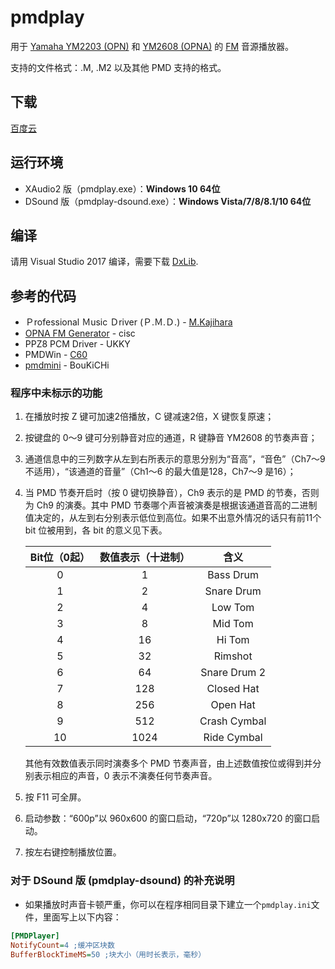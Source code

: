 # pmdplay
用于 [Yamaha YM2203 (OPN)](https://en.wikipedia.org/wiki/Yamaha_YM2203) 和 [YM2608 (OPNA)](https://en.wikipedia.org/wiki/Yamaha_YM2608) 的 [FM](https://en.wikipedia.org/wiki/Frequency_modulation_synthesis) 音源播放器。

支持的文件格式：.M, .M2 以及其他 PMD 支持的格式。

## 下载
[百度云](https://pan.baidu.com/s/1b0Tkce)

## 运行环境
* XAudio2 版（pmdplay.exe）：**Windows 10 64位**
* DSound 版（pmdplay-dsound.exe）：**Windows Vista/7/8/8.1/10 64位**

## 编译
请用 Visual Studio 2017 编译，需要下载 [DxLib](http://dxlib.o.oo7.jp).

## 参考的代码
* Ｐrofessional Ｍusic Ｄriver (Ｐ.Ｍ.Ｄ.) - [M.Kajihara](http://www5.airnet.ne.jp/kajapon/)
* [OPNA FM Generator](http://retropc.net/cisc/sound/) - cisc
* PPZ8 PCM Driver - UKKY
* PMDWin - [C60](http://c60.la.coocan.jp/)
* [pmdmini](https://github.com/mistydemeo/pmdmini) - BouKiCHi

### 程序中未标示的功能
1. 在播放时按 Z 键可加速2倍播放，C 键减速2倍，X 键恢复原速；
2. 按键盘的 0～9 键可分别静音对应的通道，R 键静音 YM2608 的节奏声音；
3. 通道信息中的三列数字从左到右所表示的意思分别为“音高”，“音色”（Ch7～9 不适用），“该通道的音量”（Ch1～6 的最大值是128，Ch7～9 是16）；
4. 当 PMD 节奏开启时（按 0 键切换静音），Ch9 表示的是 PMD 的节奏，否则为 Ch9 的演奏。其中 PMD 节奏哪个声音被演奏是根据该通道音高的二进制值决定的，从左到右分别表示低位到高位。如果不出意外情况的话只有前11个 bit 位被用到，各 bit 的意义见下表。

   |Bit位（0起）|数值表示（十进制）|含义|
   |:-:|:-:|:-:|
   |0|1|Bass Drum|
   |1|2|Snare Drum|
   |2|4|Low Tom|
   |3|8|Mid Tom|
   |4|16|Hi Tom|
   |5|32|Rimshot|
   |6|64|Snare Drum 2|
   |7|128|Closed Hat|
   |8|256|Open Hat|
   |9|512|Crash Cymbal|
   |10|1024|Ride Cymbal|

   其他有效数值表示同时演奏多个 PMD 节奏声音，由上述数值按位或得到并分别表示相应的声音，0 表示不演奏任何节奏声音。

5. 按 F11 可全屏。
6. 启动参数：“600p”以 960x600 的窗口启动，“720p”以 1280x720 的窗口启动。
7. 按左右键控制播放位置。

### 对于 DSound 版 (pmdplay-dsound) 的补充说明
* 如果播放时声音卡顿严重，你可以在程序相同目录下建立一个`pmdplay.ini`文件，里面写上以下内容：
```ini
[PMDPlayer]
NotifyCount=4 ;缓冲区块数
BufferBlockTimeMS=50 ;块大小（用时长表示，毫秒）
```
